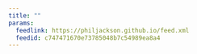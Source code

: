 ```yaml
---
title: ""
params:
  feedlink: https://philjackson.github.io/feed.xml
  feedid: c747471670e73785048b7c54989ea8a4
---
```

